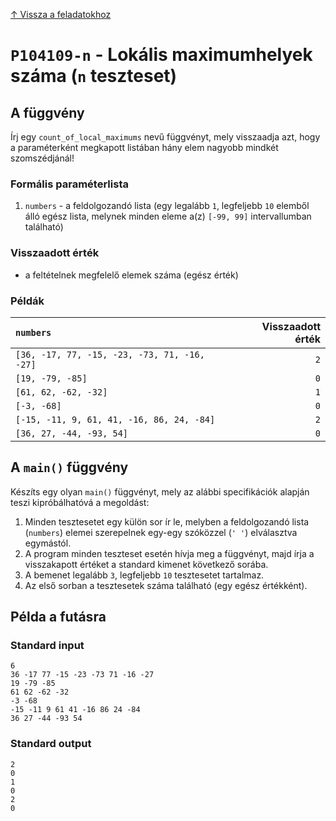 
[↑ Vissza a feladatokhoz](./README.md)

# `P104109-n` - Lokális maximumhelyek száma (`n` teszteset)

## A függvény

Írj egy `count_of_local_maximums` nevű függvényt, mely visszaadja azt, hogy a paraméterként megkapott listában hány elem nagyobb mindkét szomszédjánál!

### Formális paraméterlista

1. `numbers` - a feldolgozandó lista (egy legalább `1`, legfeljebb `10` elemből álló egész lista, melynek minden eleme a(z) `[-99, 99]` intervallumban található)

### Visszaadott érték

* a feltételnek megfelelő elemek száma (egész érték)

### Példák

| `numbers` | Visszaadott érték | 
| :--- | --: | 
| `[36, -17, 77, -15, -23, -73, 71, -16, -27]` | `2` | 
| `[19, -79, -85]` | `0` | 
| `[61, 62, -62, -32]` | `1` | 
| `[-3, -68]` | `0` | 
| `[-15, -11, 9, 61, 41, -16, 86, 24, -84]` | `2` | 
| `[36, 27, -44, -93, 54]` | `0` | 

## A `main()` függvény

Készíts egy olyan `main()` függvényt, mely az alábbi specifikációk alapján teszi kipróbálhatóvá a megoldást:

1. Minden tesztesetet egy külön sor ír le, melyben a feldolgozandó lista (`numbers`) elemei szerepelnek egy-egy szóközzel (`' '`) elválasztva egymástól.
1. A program minden teszteset esetén hívja meg a függvényt, majd írja a visszakapott értéket a standard kimenet következő sorába.
1. A bemenet legalább `3`, legfeljebb `10` tesztesetet tartalmaz.
1. Az első sorban a tesztesetek száma található (egy egész értékként).

## Példa a futásra

### Standard input

```
6
36 -17 77 -15 -23 -73 71 -16 -27
19 -79 -85
61 62 -62 -32
-3 -68
-15 -11 9 61 41 -16 86 24 -84
36 27 -44 -93 54
```

### Standard output

```
2
0
1
0
2
0
```